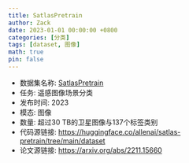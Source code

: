 ```yaml
---
title: SatlasPretrain
author: Zack
date: 2023-01-01 00:00:00 +0800
categories: [分类]
tags: [dataset, 图像]
math: true
pin: false
---
```

- 数据集名称: [SatlasPretrain](https://huggingface.co/allenai/satlas-pretrain/tree/main/dataset)
- 任务: 遥感图像场景分类
- 发布时间: 2023
- 模态: 图像
- 数量: 超过30 TB的卫星图像与137个标签类别
- 代码源链接: https://huggingface.co/allenai/satlas-pretrain/tree/main/dataset
- 论文源链接: https://arxiv.org/abs/2211.15660
